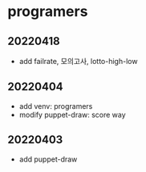 # programers

## 20220418
- add failrate, 모의고사, lotto-high-low

## 20220404
- add venv: programers
- modify puppet-draw: score way

## 20220403
- add puppet-draw
